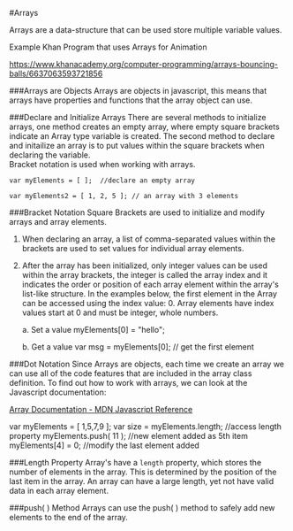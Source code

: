 #Arrays

Arrays are a data-structure that can be used store multiple variable values. 

Example Khan Program that uses Arrays for Animation

https://www.khanacademy.org/computer-programming/arrays-bouncing-balls/6637063593721856

###Arrays are Objects
Arrays are objects in javascript, this means that arrays have properties and functions that the array object can use.  

###Declare and Initialize Arrays
There are several methods to initialize arrays, one method creates an empty array, where empty square brackets indicate an Array type variable is created.  The second method to declare and initailize an array is to put values within the square brackets when declaring the variable.  
Bracket notation is used when working with arrays.  

    var myElements = [ ];  //declare an empty array
    
    var myElements2 = [ 1, 2, 5 ]; // an array with 3 elements

###Bracket Notation
Square Brackets are used to initialize and modify arrays and array elements.  

1.  When declaring an array, a list of comma-separated values within the brackets are used to set values for individual array elements. 
2.  After the array has been initialized, only integer values can be used within the array brackets, the integer is called the array index and it indicates the order or position of each array element within the array's list-like structure. In the examples below, the first element in the Array can be accessed using the index value: 0.  Array elements have index values start at 0 and must be integer, whole numbers.

    a.  Set a value
        myElements[0] = "hello";
        
    b.  Get a value
        var msg  = myElements[0];  // get the first element

###Dot Notation
Since Arrays are objects, each time we create an array we can use all of the code features that are included in the array class definition.  To find out how to work with arrays, we can look at the Javascript documentation:  

[Array Documentation -  MDN Javascript Reference](https://developer.mozilla.org/en-US/docs/Web/JavaScript/Reference/Global_Objects/Array)

var myElements = [ 1,5,7,9 ];
var size = myElements.length; //access length property
myElements.push( 11 ); //new element added as 5th item
myElements[4] = 0; //modify the last element added

###Length Property
Array's have a `length` property, which stores the number of elements in the array.  This is determined by the position of the last item in the array.  An array can have a large length, yet not have valid data in each array element.  

###push( ) Method
Arrays can use the push( ) method to safely add new elements to the end of the array.